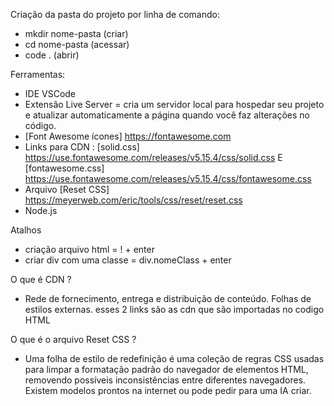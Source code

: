 Criação da pasta do projeto por linha de comando:
- mkdir nome-pasta (criar)
- cd nome-pasta   (acessar)
- code .  (abrir)

Ferramentas:
- IDE VSCode
- Extensão Live Server = cria um servidor local para hospedar seu projeto e atualizar automaticamente a página quando você faz alterações no código.
- [Font Awesome ícones] https://fontawesome.com
- Links para CDN : [solid.css] https://use.fontawesome.com/releases/v5.15.4/css/solid.css E [fontawesome.css] https://use.fontawesome.com/releases/v5.15.4/css/fontawesome.css
- Arquivo [Reset CSS]   https://meyerweb.com/eric/tools/css/reset/reset.css
- Node.js

Atalhos
- criação arquivo html = ! + enter
- criar div com uma classe = div.nomeClass + enter


O que é CDN ?
- Rede de fornecimento, entrega e distribuição de conteúdo. Folhas de estilos externas.
esses 2 links são as cdn que são importadas no codigo HTML

O que é o arquivo Reset CSS ?
- Uma folha de estilo de redefinição é uma coleção de regras CSS usadas para limpar a formatação padrão do navegador de elementos HTML, removendo possíveis inconsistências entre diferentes navegadores.
Existem modelos prontos na internet ou pode pedir para uma IA criar. 
